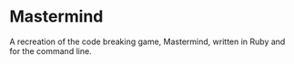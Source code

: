 # Mastermind

A recreation of the code breaking game, Mastermind, written in Ruby and for the command line.
